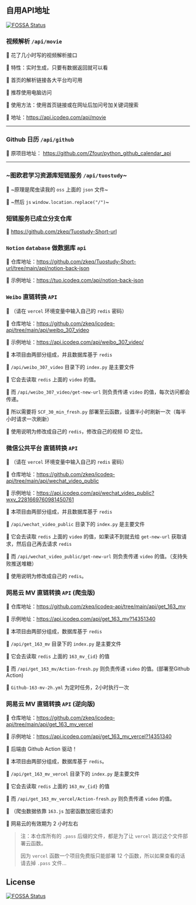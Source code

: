 ## 自用API地址
[![FOSSA Status](https://app.fossa.com/api/projects/git%2Bgithub.com%2Fzkeq%2Ficodeq-api.svg?type=small)](https://app.fossa.com/projects/git%2Bgithub.com%2Fzkeq%2Ficodeq-api?ref=badge_small)


### 视频解析 `/api/movie`

🚀 花了几小时写的视频解析接口

🚀 特性：实时生成，只要有数据返回就可以看

🚀 首页的解析链接各大平台均可用

🚀 推荐使用电脑访问

🚀 使用方法：使用首页链接或在网址后加问号加关键词搜索

🚀 地址：https://api.icodeq.com/api/movie

------------

### Github 日历 `/api/github`

🚀 原项目地址： https://github.com/Zfour/python_github_calendar_api

------------

### ~图欧君学习资源库短链服务 `/api/tuostudy`~

🚀 ~原理是爬虫读我的 `oss` 上面的 `json` 文件~

🚀 ~然后 `js`  `window.location.replace("/")`~

### 短链服务已成立分支仓库

🚀 https://github.com/zkeq/Tuostudy-Short-url

### `Notion` `database` 做数据库 `api`

🚀 仓库地址：https://github.com/zkeq/Tuostudy-Short-url/tree/main/api/notion-back-json

🚀 示例地址：https://tuo.icodeq.com/api/notion-back-json

### `Weibo` 直链转换 `API` 

🚀 （请在 `vercel` 环境变量中输入自己的 `redis` 密码）

🚀 仓库地址：https://github.com/zkeq/icodeq-api/tree/main/api/weibo_307_video

🚀 示例地址：https://api.icodeq.com/api/weibo_307_video/

🚀 本项目由两部分组成，并且数据库基于 `redis`

🚀 `/api/weibo_307_video` 目录下的 `index.py` 是主要文件

🚀 它会去读取 `redis` 上面的 `video` 的值。

🚀 而 `/api/weibo_307_video/get-new-url` 则负责传递 `video` 的值，每次访问都会传递。

🚀 所以需要将 `SCF_30_min_fresh.py` 部署至云函数，设置半小时刷新一次（每半小时请求一次刷新）

🚀 使用说明为修改成自己的 `redis`，修改自己的视频 ID 定位。

### 微信公共平台 直链转换 `API`

🚀 （请在 `vercel` 环境变量中输入自己的 `redis` 密码）

🚀 仓库地址：https://github.com/zkeq/icodeq-api/tree/main/api/wechat_video_public

🚀 示例地址：https://api.icodeq.com/api/wechat_video_public?wxv_2281669760981450761

🚀 本项目由两部分组成，并且数据库基于 `redis`

🚀 `/api/wechat_video_public` 目录下的 `index.py` 是主要文件

🚀 它会去读取 `redis` 上面的 `video` 的值，如果读不到就去给 `get-new-url` 获取请求，然后自己再去请求 `redis`

🚀 而 `/api/wechat_video_public/get-new-url` 则负责传递 `video` 的值。（支持失败推送堆糖）

🚀 使用说明为修改成自己的 `redis`。

### 网易云 MV 直链转换 `API` (爬虫版)

🚀 仓库地址：https://github.com/zkeq/icodeq-api/tree/main/api/get_163_mv

🚀 示例地址：https://api.icodeq.com/api/get_163_mv?14351340

🚀 本项目由两部分组成，数据库基于 `redis`

🚀 `/api/get_163_mv` 目录下的 `index.py` 是主要文件

🚀 它会去读取 `redis` 上面的 `163_mv_{id}` 的值

🚀 而 `/api/get_163_mv/Action-fresh.py` 则负责传递 `video` 的值。(部署至Github Action)

🚀 `Github-163-mv-2h.yml` 为定时任务，2小时执行一次

### 网易云 MV 直链转换 `API` (逆向版)

🚀 仓库地址：https://github.com/zkeq/icodeq-api/tree/main/api/get_163_mv_vercel

🚀 示例地址：https://api.icodeq.com/api/get_163_mv_vercel?14351340

🚀 后端由 Github Action 驱动！

🚀 本项目由两部分组成，数据库基于 `redis`。

🚀 `/api/get_163_mv_vercel` 目录下的 `index.py` 是主要文件

🚀 它会去读取 `redis` 上面的 `163_mv_{id}` 的值

🚀 而 `/api/get_163_mv_vercel/Action-fresh.py` 则负责传递 `video` 的值。

🚀 （爬虫数据依靠 `163.js` 加密函数加密后请求）

🚀 网易云的有效期为 2 小时左右

> 注：本仓库所有的 `.pass` 后缀的文件，都是为了让 `vercel` 跳过这个文件部署云函数。
>
> 因为 `vercel` 函数一个项目免费版只能部署 12 个函数，所以如果查看的话请去掉 `.pass` 文件...


## License
[![FOSSA Status](https://app.fossa.com/api/projects/git%2Bgithub.com%2Fzkeq%2Ficodeq-api.svg?type=large)](https://app.fossa.com/projects/git%2Bgithub.com%2Fzkeq%2Ficodeq-api?ref=badge_large)
